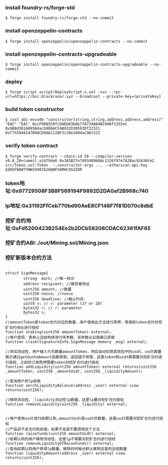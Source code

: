 ### install foundry-rs/forge-std
```shell
$ forge install foundry-rs/forge-std --no-commit
```
### install openzeppelin-contracts
```shell
$ forge install openzeppelin/openzeppelin-contracts --no-commit
```

### install openzeppelin-contracts-upgradeable
```shell
$ forge install openzeppelin/openzeppelin-contracts-upgradeable --no-commit
```


### deploy
```shell
$ forge script script/DeployScript.s.sol -vvv --rpc-url=https://bsc.blockrazor.xyz --broadcast --private-key=[privateKey]
```

### build token constructor
```shell
$ cast abi-encode "constructor(string,string,address,address,address)" "EAC" "EAC" 0xcF908559fcDAEb83b8e77A73dA84B1940f1355eC 0x9B8d301A095B4acb9D6ACF4B932D30593Df22521 0xf755948147D98CD9dA1128F3c39e260daC90c522

```

### verify token contract
```shell
$ forge verify-contract --chain-id 56 --compiler-version v0.8.28+commit.a1b79de6 0x3A5B27e7d9340960Ac1326f97e7A2Bac92436Fe2 src/Token.sol:Token  --constructor-args ... --etherscan-api-key AZKEFB6WTYWWZ4987AJ6QWFS6MHC9SUZ9R

```


### token地址:0x97729508F3B8F569194F9892D2DA0af2B968c740
### lp地址:0x31192FfCeb770bd90AeE8CF148F7f81D070c8dbE
### 挖矿合约地址:0xFd5200423B254Ee2b2DCb58208CDAC62361fAF65


### 挖矿合约ABI:./out/Mining.sol/Mining.json

### 挖矿新版本合约方法
```solidity

struct SignMessage{
        string  mark; //唯一标识
        address recipient; //接受者地址
        uint256 amount; //数量
        uint256 nonce; //nonce
        uint256 deadline; //截止时间
        uint8 v; // v: parameter (27 or 28)
        bytes32 r; // r: parameter
        bytes32 s;
} 
//amountToken是token合约对应的数量，用户使用此方法进行质押，使用前token合约对挖矿合约地址进行授权
function staking(uint256 amountToken) external;
//用户提现，使用上述结构体进行传参数，该参数从后端接口获取
function claim(SignatureInfo.SignMessage memory _msg) external;

//添加流动性，用户输入代币数量amountToken，然后自动扣除其钱包中的usdt，usdt数量展示通过getQuoteAmount函数获取，返回值不用管，这里token和usdt都需要对挖矿合约进行授权，之前的订单质押需要token对挖矿合约进行授权
function addLiquidity(uint256 amountToken) external returns(uint256 _amountToken, uint256 _amountUsdt, uint256 _liquidityAmount);

//查询用户的lp余额
function serchLiquidityBalance(address _user) external view returns(uint256);

//移除流动性，_liquidity流动性lp数量，这里lp要对挖矿合约授权
function removeLiquidity(uint256 _liquidity) external;


//用户使用usdt进行前期认购,amountUsdt是usdt的数量，这里usdt需要对挖矿合约进行授权
//产品说不走合约和前端，如果不走就不要调用这个方法
function raisefunds(uint256 amountUsdt) external;
//前期认购的用户移除流动性，这里lp不需要对挖矿合约进行授权
function removeLiquidityOfRaiseFunds() external;
//查询前期认购用户获得lp数量，移除的时候也默认移除这里的全部数量
function liquidityAmount(address _user) external view returns(uint256);

```

